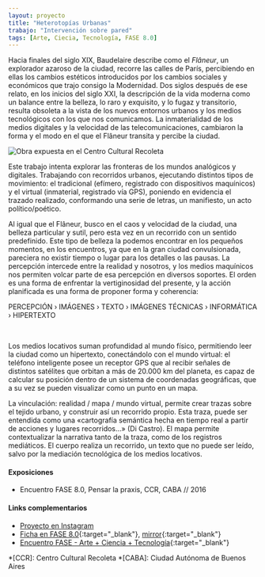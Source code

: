 ```yaml
---
layout: proyecto
title: "Heterotopías Urbanas"
trabajo: "Intervención sobre pared"
tags: [Arte, Ciecia, Tecnología, FASE 8.0]
---
```


Hacia finales del siglo XIX, Baudelaire describe como el *Flâneur*, un explorador azaroso de la ciudad, recorre las calles de París, percibiendo en ellas los cambios estéticos introducidos por los cambios sociales y económicos que trajo consigo la Modernidad. Dos siglos después de ese relato, en los inicios del siglo XXI, la descripción de la vida moderna como un balance entre la belleza, lo raro y exquisito, y lo fugaz y transitorio, resulta obsoleta a la vista de los nuevos entornos urbanos y los medios tecnológicos con los que nos comunicamos. La inmaterialidad de los medios digitales y la velocidad de las telecomunicaciones, cambiaron la forma y el modo en el que el Flâneur transita y percibe la ciudad.  

<img src="{{ site.baseurl }}/img/2016_heterotopías-1.jpg" alt="Obra expuesta en el Centro Cultural Recoleta" />

Este trabajo intenta explorar las fronteras de los mundos analógicos y digitales. Trabajando con recorridos urbanos, ejecutando distintos tipos de movimiento: el tradicional (efímero, registrado con dispositivos maquínicos) y el virtual (inmaterial, registrado vía GPS), poniendo en evidencia el trazado realizado, conformando una serie de letras, un manifiesto, un acto político/poético.  

Al igual que el Flâneur, busco en el caos y velocidad de la ciudad, una belleza particular y sutil, pero esta vez en un recorrido con un sentido predefinido. Este tipo de belleza la podemos encontrar en los pequeños momentos, en los encuentros, ya que en la gran ciudad convulsionada, pareciera no existir tiempo o lugar para los detalles o las pausas. La percepción intercede entre la realidad y nosotros, y los medios maquínicos nos permiten volcar parte de esa percepción en diversos soportes. El orden es una forma de enfrentar la vertiginosidad del presente, y la acción planificada es una forma de proponer forma y coherencia:  

PERCEPCIÓN  ›  IMÁGENES  ›  TEXTO  ›  IMÁGENES TÉCNICAS  ›  INFORMÁTICA  ›  HIPERTEXTO

<div class="fotorama" data-fit="cover">
	<img src="{{ site.baseurl }}/img/2016_heterotopías-3.jpg" alt="" />
	<img src="{{ site.baseurl }}/img/2016_heterotopías-4.jpg" alt="" />
	<img src="{{ site.baseurl }}/img/2016_heterotopías-5.jpg" alt="" />
	<img src="{{ site.baseurl }}/img/2016_heterotopías-6.jpg" alt="" />
	<img src="{{ site.baseurl }}/img/2016_heterotopías-7.jpg" alt="" />
</div>

Los medios locativos suman profundidad al mundo físico, permitiendo leer la ciudad como un hipertexto, conectándolo con el mundo virtual: el teléfono inteligente posee un receptor GPS que al recibir señales de distintos satélites que orbitan a más de 20.000 km del planeta, es capaz de calcular su posición dentro de un sistema de coordenadas geográficas, que a su vez se pueden visualizar como un punto en un mapa.  

La vinculación: realidad / mapa / mundo virtual, permite crear trazas sobre el tejido urbano, y construir así un recorrido propio. Esta traza, puede ser entendida como una «cartografía semántica hecha en tiempo real a partir de acciones y lugares recorridos…» (Di Castro). El mapa permite contextualizar la narrativa tanto de la traza, como de los registros mediáticos. El cuerpo realiza un recorrido, un texto que no puede ser leído, salvo por la mediación tecnológica de los medios locativos.  

#### Exposiciones
- Encuentro FASE 8.0, Pensar la praxis, CCR, CABA // 2016

#### Links complementarios

- [Proyecto en Instagram](https://www.instagram.com/heterotopias.urbanas/)
- [Ficha en FASE 8.0](http://encuentrofase.com.ar/node/97){:target="_blank"}, [mirror](https://web.archive.org/web/20161220010941/http://encuentrofase.com.ar/node/97){:target="_blank"}
- [Encuentro FASE - Arte + Ciencia + Tecnología](http://encuentrofase.com.ar){:target="_blank"}

*[CCR]: Centro Cultural Recoleta
*[CABA]: Ciudad Autónoma de Buenos Aires
